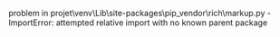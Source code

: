 problem in projet\venv\Lib\site-packages\pip\_vendor\rich\markup.py - ImportError: attempted relative import with no known parent package
